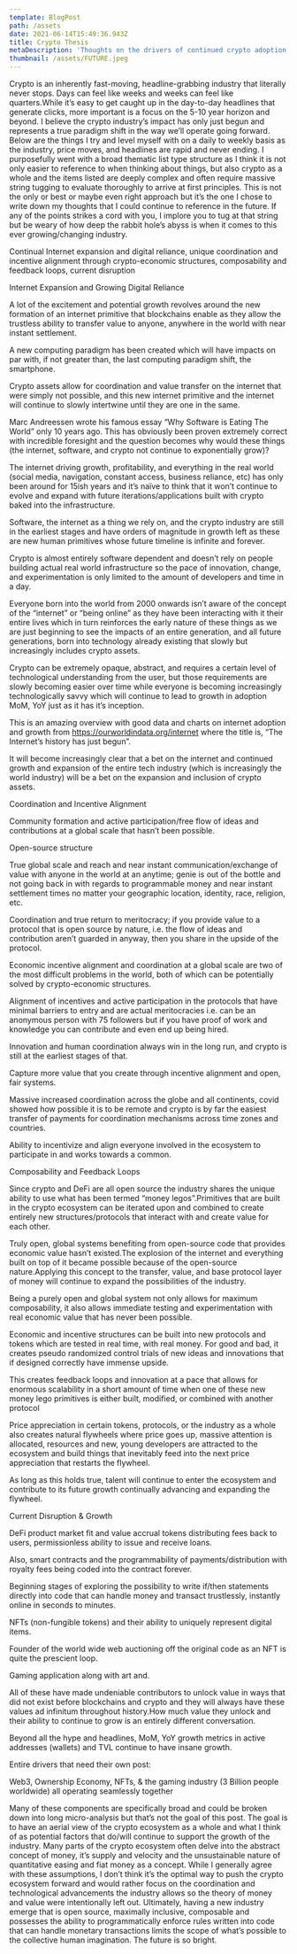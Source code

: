 ```yaml
---
template: BlogPost
path: /assets
date: 2021-06-14T15:49:36.943Z
title: Crypto Thesis
metaDescription: 'Thoughts on the drivers of continued crypto adoption '
thumbnail: /assets/FUTURE.jpeg
---
```

Crypto is an inherently fast-moving, headline-grabbing industry that literally never stops. Days can feel like weeks and weeks can feel like quarters.While it’s easy to get caught up in the day-to-day headlines that generate clicks, more important is a focus on the 5-10 year horizon and beyond. I believe the crypto industry’s impact has only just begun and represents a true paradigm shift in the way we’ll operate going forward. Below are the things I try and level myself with on a daily to weekly basis as the industry, price moves, and headlines are rapid and never ending. I purposefully went with a broad thematic list type structure as I think it is not only easier to reference to when thinking about things, but also crypto as a whole and the items listed are deeply complex and often require massive string tugging to evaluate thoroughly to arrive at first principles. This is not the only or best or maybe even right approach but it’s the one I chose to write down my thoughts that I could continue to reference in the future. If any of the points strikes a cord with you, I implore you to tug at that string but be weary of how deep the rabbit hole’s abyss is when it comes to this ever growing/changing industry.





Continual Internet expansion and digital reliance, unique coordination and incentive alignment through crypto-economic structures, composability and feedback loops, current disruption



Internet Expansion and Growing Digital Reliance 

A lot of the excitement and potential growth revolves around the new formation of an internet primitive that blockchains enable as they allow the trustless ability to transfer value to anyone, anywhere in the world with near instant settlement.

A new computing paradigm has been created which will have impacts on par with, if not greater than, the last computing paradigm shift, the smartphone.

Crypto assets allow for coordination and value transfer on the internet that were simply not possible, and this new internet primitive and the internet will continue to slowly intertwine until they are one in the same.

Marc Andreessen wrote his famous essay “Why Software is Eating The World” only 10 years ago. This has obviously been proven extremely correct with incredible foresight and the question becomes why would these things (the internet, software, and crypto not continue to exponentially grow)?

The internet driving growth, profitability, and everything in the real world (social media, navigation, constant access, business reliance, etc) has only been around for 15ish years and it’s naïve to think that it won’t continue to evolve and expand with future iterations/applications built with crypto baked into the infrastructure.

Software, the internet as a thing we rely on, and the crypto industry are still in the earliest stages and have orders of magnitude in growth left as these are new human primitives whose future timeline is infinite and forever.

Crypto is almost entirely software dependent and doesn’t rely on people building actual real world infrastructure so the pace of innovation, change, and experimentation is only limited to the amount of developers and time in a day.

Everyone born into the world from 2000 onwards isn’t aware of the concept of the “internet” or “being online” as they have been interacting with it their entire lives which in turn reinforces the early nature of these things as we are just beginning to see the impacts of an entire generation, and all future generations, born into technology already existing that slowly but increasingly includes crypto assets.

Crypto can be extremely opaque, abstract, and requires a certain level of technological understanding from the user, but those requirements are slowly becoming easier over time while everyone is becoming increasingly technologically savvy which will continue to lead to growth in adoption MoM, YoY just as it has it’s inception.

This is an amazing overview with good data and charts on internet adoption and growth from <https://ourworldindata.org/internet> where the title is, “The Internet’s history has just begun”.

It will become increasingly clear that a bet on the internet and continued growth and expansion of the entire tech industry (which is increasingly the world industry) will be a bet on the expansion and inclusion of crypto assets.



Coordination and Incentive Alignment

Community formation and active participation/free flow of ideas and contributions at a global scale that hasn’t been possible.

Open-source structure

True global scale and reach and near instant communication/exchange of value with anyone in the world at an anytime; genie is out of the bottle and not going back in with regards to programmable money and near instant settlement times no matter your geographic location, identity, race, religion, etc.

Coordination and true return to meritocracy;  if you provide value to a protocol that is open source by nature, i.e. the flow of ideas and contribution aren’t guarded in anyway, then you share in the upside of the protocol.

Economic incentive alignment and coordination at a global scale are two of the most difficult problems in the world, both of which can be potentially solved by crypto-economic structures.

Alignment of incentives and active participation in the protocols that have minimal barriers to entry and are actual meritocracies i.e. can be an anonymous person with 75 followers but if you have proof of work and knowledge you can contribute and even end up being hired.

Innovation and human coordination always win in the long run, and crypto is still at the earliest stages of that.

Capture more value that you create through incentive alignment and open, fair systems.

Massive increased coordination across the globe and all continents, covid showed how possible it is to be remote and crypto is by far the easiest transfer of payments for coordination mechanisms across time zones and countries.

Ability to incentivize and align everyone involved in the ecosystem to participate in and works towards a common.



Composability and Feedback Loops

Since crypto and DeFi are all open source the industry shares the unique ability to use what has been termed “money legos”.Primitives that are built in the crypto ecosystem can be iterated upon and combined to create entirely new structures/protocols that interact with and create value for each other.

Truly open, global systems benefiting from open-source code that provides economic value hasn’t existed.The explosion of the internet and everything built on top of it became possible because of the open-source nature.Applying this concept to the transfer, value, and base protocol layer of money will continue to expand the possibilities of the industry.

Being a purely open and global system not only allows for maximum composability, it also allows immediate testing and experimentation with real economic value that has never been possible.

Economic and incentive structures can be built into new protocols and tokens which are tested in real time, with real money. For good and bad, it creates pseudo randomized control trials of new ideas and innovations that if designed correctly have immense upside.

This creates feedback loops and innovation at a pace that allows for enormous scalability in a short amount of time when one of these new money lego primitives is either built, modified, or combined with another protocol

Price appreciation in certain tokens, protocols, or the industry as a whole also creates natural flywheels where price goes up, massive attention is allocated, resources and new, young developers are attracted to the ecosystem and build things that inevitably feed into the next price appreciation that restarts the flywheel.

As long as this holds true, talent will continue to enter the ecosystem and contribute to its future growth continually advancing and expanding the flywheel.



Current Disruption & Growth

DeFi product market fit and value accrual tokens distributing fees back to users, permissionless ability to issue and receive loans.

Also, smart contracts and the programmability of payments/distribution with royalty fees being coded into the contract forever.

Beginning stages of exploring the possibility to write if/then statements directly into code that can handle money and transact trustlessly, instantly online in seconds to minutes.

NFTs (non-fungible tokens) and their ability to uniquely represent digital items.

Founder of the world wide web auctioning off the original code as an NFT is quite the prescient loop.

Gaming application along with art and.

All of these have made undeniable contributors to unlock value in ways that did not exist before blockchains and crypto and they will always have these values ad infinitum throughout history.How much value they unlock and their ability to continue to grow is an entirely different conversation.

Beyond all the hype and headlines, MoM, YoY growth metrics in active addresses (wallets) and TVL continue to have insane growth.



Entire drivers that need their own post: 

Web3, Ownership Economy, NFTs, & the gaming industry (3 Billion people worldwide) all operating seamlessly together



Many of these components are specifically broad and could be broken down into long micro-analysis but that’s not the goal of this post. The goal is to have an aerial view of the crypto ecosystem as a whole and what I think of as potential factors that do/will continue to support the growth of the industry. Many parts of the crypto ecosystem often delve into the abstract concept of money, it’s supply and velocity and the unsustainable nature of quantitative easing and fiat money as a concept. While I generally agree with these assumptions, I don’t think it’s the optimal way to push the crypto ecosystem forward and would rather focus on the coordination and technological advancements the industry allows so the theory of money and value were intentionally left out. Ultimately, having a new industry emerge that is open source, maximally inclusive, composable and possesses the ability to programmatically enforce rules written into code that can handle monetary transactions limits the scope of what’s possible to the collective human imagination. The future is so bright.
